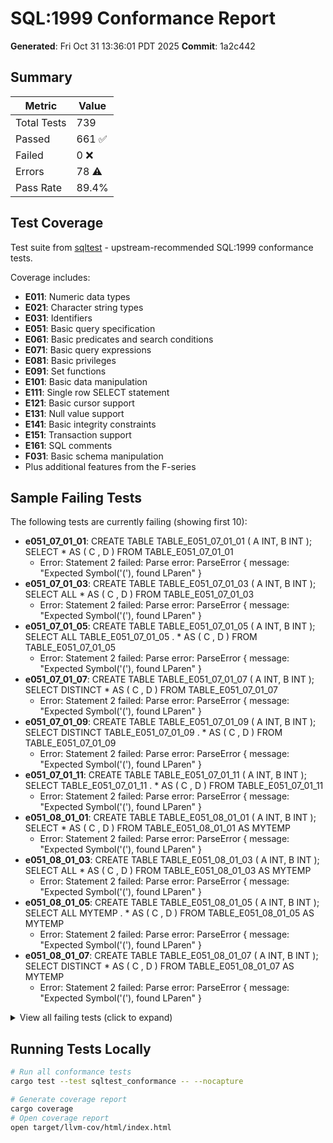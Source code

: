 # SQL:1999 Conformance Report

**Generated**: Fri Oct 31 13:36:01 PDT 2025
**Commit**: 1a2c442

## Summary

| Metric | Value |
|--------|-------|
| Total Tests | 739 |
| Passed | 661 ✅ |
| Failed | 0 ❌ |
| Errors | 78 ⚠️ |
| Pass Rate | 89.4% |

## Test Coverage

Test suite from [sqltest](https://github.com/elliotchance/sqltest) - upstream-recommended SQL:1999 conformance tests.

Coverage includes:

- **E011**: Numeric data types
- **E021**: Character string types
- **E031**: Identifiers
- **E051**: Basic query specification
- **E061**: Basic predicates and search conditions
- **E071**: Basic query expressions
- **E081**: Basic privileges
- **E091**: Set functions
- **E101**: Basic data manipulation
- **E111**: Single row SELECT statement
- **E121**: Basic cursor support
- **E131**: Null value support
- **E141**: Basic integrity constraints
- **E151**: Transaction support
- **E161**: SQL comments
- **F031**: Basic schema manipulation
- Plus additional features from the F-series

## Sample Failing Tests

The following tests are currently failing (showing first 10):

- **e051_07_01_01**: CREATE TABLE TABLE_E051_07_01_01 ( A INT, B INT ); SELECT * AS ( C , D ) FROM TABLE_E051_07_01_01
  - Error: Statement 2 failed: Parse error: ParseError { message: "Expected Symbol('('), found LParen" }
- **e051_07_01_03**: CREATE TABLE TABLE_E051_07_01_03 ( A INT, B INT ); SELECT ALL * AS ( C , D ) FROM TABLE_E051_07_01_03
  - Error: Statement 2 failed: Parse error: ParseError { message: "Expected Symbol('('), found LParen" }
- **e051_07_01_05**: CREATE TABLE TABLE_E051_07_01_05 ( A INT, B INT ); SELECT ALL TABLE_E051_07_01_05 . * AS ( C , D ) FROM TABLE_E051_07_01_05
  - Error: Statement 2 failed: Parse error: ParseError { message: "Expected Symbol('('), found LParen" }
- **e051_07_01_07**: CREATE TABLE TABLE_E051_07_01_07 ( A INT, B INT ); SELECT DISTINCT * AS ( C , D ) FROM TABLE_E051_07_01_07
  - Error: Statement 2 failed: Parse error: ParseError { message: "Expected Symbol('('), found LParen" }
- **e051_07_01_09**: CREATE TABLE TABLE_E051_07_01_09 ( A INT, B INT ); SELECT DISTINCT TABLE_E051_07_01_09 . * AS ( C , D ) FROM TABLE_E051_07_01_09
  - Error: Statement 2 failed: Parse error: ParseError { message: "Expected Symbol('('), found LParen" }
- **e051_07_01_11**: CREATE TABLE TABLE_E051_07_01_11 ( A INT, B INT ); SELECT TABLE_E051_07_01_11 . * AS ( C , D ) FROM TABLE_E051_07_01_11
  - Error: Statement 2 failed: Parse error: ParseError { message: "Expected Symbol('('), found LParen" }
- **e051_08_01_01**: CREATE TABLE TABLE_E051_08_01_01 ( A INT, B INT ); SELECT * AS ( C , D ) FROM TABLE_E051_08_01_01 AS MYTEMP
  - Error: Statement 2 failed: Parse error: ParseError { message: "Expected Symbol('('), found LParen" }
- **e051_08_01_03**: CREATE TABLE TABLE_E051_08_01_03 ( A INT, B INT ); SELECT ALL * AS ( C , D ) FROM TABLE_E051_08_01_03 AS MYTEMP
  - Error: Statement 2 failed: Parse error: ParseError { message: "Expected Symbol('('), found LParen" }
- **e051_08_01_05**: CREATE TABLE TABLE_E051_08_01_05 ( A INT, B INT ); SELECT ALL MYTEMP . * AS ( C , D ) FROM TABLE_E051_08_01_05 AS MYTEMP
  - Error: Statement 2 failed: Parse error: ParseError { message: "Expected Symbol('('), found LParen" }
- **e051_08_01_07**: CREATE TABLE TABLE_E051_08_01_07 ( A INT, B INT ); SELECT DISTINCT * AS ( C , D ) FROM TABLE_E051_08_01_07 AS MYTEMP
  - Error: Statement 2 failed: Parse error: ParseError { message: "Expected Symbol('('), found LParen" }

<details>
<summary>View all failing tests (click to expand)</summary>

```
e051_07_01_01: CREATE TABLE TABLE_E051_07_01_01 ( A INT, B INT ); SELECT * AS ( C , D ) FROM TABLE_E051_07_01_01
  Error: Statement 2 failed: Parse error: ParseError { message: "Expected Symbol('('), found LParen" }

e051_07_01_03: CREATE TABLE TABLE_E051_07_01_03 ( A INT, B INT ); SELECT ALL * AS ( C , D ) FROM TABLE_E051_07_01_03
  Error: Statement 2 failed: Parse error: ParseError { message: "Expected Symbol('('), found LParen" }

e051_07_01_05: CREATE TABLE TABLE_E051_07_01_05 ( A INT, B INT ); SELECT ALL TABLE_E051_07_01_05 . * AS ( C , D ) FROM TABLE_E051_07_01_05
  Error: Statement 2 failed: Parse error: ParseError { message: "Expected Symbol('('), found LParen" }

e051_07_01_07: CREATE TABLE TABLE_E051_07_01_07 ( A INT, B INT ); SELECT DISTINCT * AS ( C , D ) FROM TABLE_E051_07_01_07
  Error: Statement 2 failed: Parse error: ParseError { message: "Expected Symbol('('), found LParen" }

e051_07_01_09: CREATE TABLE TABLE_E051_07_01_09 ( A INT, B INT ); SELECT DISTINCT TABLE_E051_07_01_09 . * AS ( C , D ) FROM TABLE_E051_07_01_09
  Error: Statement 2 failed: Parse error: ParseError { message: "Expected Symbol('('), found LParen" }

e051_07_01_11: CREATE TABLE TABLE_E051_07_01_11 ( A INT, B INT ); SELECT TABLE_E051_07_01_11 . * AS ( C , D ) FROM TABLE_E051_07_01_11
  Error: Statement 2 failed: Parse error: ParseError { message: "Expected Symbol('('), found LParen" }

e051_08_01_01: CREATE TABLE TABLE_E051_08_01_01 ( A INT, B INT ); SELECT * AS ( C , D ) FROM TABLE_E051_08_01_01 AS MYTEMP
  Error: Statement 2 failed: Parse error: ParseError { message: "Expected Symbol('('), found LParen" }

e051_08_01_03: CREATE TABLE TABLE_E051_08_01_03 ( A INT, B INT ); SELECT ALL * AS ( C , D ) FROM TABLE_E051_08_01_03 AS MYTEMP
  Error: Statement 2 failed: Parse error: ParseError { message: "Expected Symbol('('), found LParen" }

e051_08_01_05: CREATE TABLE TABLE_E051_08_01_05 ( A INT, B INT ); SELECT ALL MYTEMP . * AS ( C , D ) FROM TABLE_E051_08_01_05 AS MYTEMP
  Error: Statement 2 failed: Parse error: ParseError { message: "Expected Symbol('('), found LParen" }

e051_08_01_07: CREATE TABLE TABLE_E051_08_01_07 ( A INT, B INT ); SELECT DISTINCT * AS ( C , D ) FROM TABLE_E051_08_01_07 AS MYTEMP
  Error: Statement 2 failed: Parse error: ParseError { message: "Expected Symbol('('), found LParen" }

e051_08_01_09: CREATE TABLE TABLE_E051_08_01_09 ( A INT, B INT ); SELECT DISTINCT MYTEMP . * AS ( C , D ) FROM TABLE_E051_08_01_09 AS MYTEMP
  Error: Statement 2 failed: Parse error: ParseError { message: "Expected Symbol('('), found LParen" }

e051_08_01_11: CREATE TABLE TABLE_E051_08_01_11 ( A INT, B INT ); SELECT MYTEMP . * AS ( C , D ) FROM TABLE_E051_08_01_11 AS MYTEMP
  Error: Statement 2 failed: Parse error: ParseError { message: "Expected Symbol('('), found LParen" }

e081_09_01_01: CREATE SCHEMA TABLE_E081_09_01_011; CREATE ROLE ROLE_E081_09_01_01; GRANT USAGE ON TABLE TABLE_E081_09_01_011 TO ROLE_E081_09_01_01
  Error: Statement 3 failed: Execution error: TableNotFound("TABLE_E081_09_01_011")

e081_10_01_01: CREATE SCHEMA TABLE_E081_10_01_011; CREATE ROLE ROLE_E081_10_01_01; GRANT EXECUTE ON TABLE TABLE_E081_10_01_011 TO ROLE_E081_10_01_01
  Error: Statement 3 failed: Execution error: TableNotFound("TABLE_E081_10_01_011")

e121_04_01_01: CREATE TABLE TABLE_E121_04_01_01 ( A INT ); DECLARE CUR_E121_04_01_01 CURSOR FOR SELECT A FROM TABLE_E121_04_01_01; OPEN CUR_E121_04_01_01
  Error: Statement 3 failed: Parse error: ParseError { message: "Expected statement, found Identifier(\"OPEN\")" }

e121_06_01_01: CREATE TABLE TABLE_E121_06_01_01 ( A INT ); DECLARE CUR_E121_06_01_01 CURSOR FOR SELECT A FROM TABLE_E121_06_01_01; UPDATE TABLE_E121_06_01_01 SET A = 1 WHERE CURRENT OF CUR_E121_06_01_01
  Error: Statement 3 failed: Parse error: ParseError { message: "Expected identifier after CURRENT, found Keyword(Of)" }

e121_07_01_01: CREATE TABLE TABLE_E121_07_01_01 ( A INT ); DECLARE CUR_E121_07_01_01 CURSOR FOR SELECT A FROM TABLE_E121_07_01_01; DELETE FROM ONLY ( TABLE_E121_07_01_01 ) WHERE CURRENT OF CUR_E121_07_01_01
  Error: Statement 3 failed: Parse error: ParseError { message: "Expected table name after DELETE FROM" }

e121_07_01_02: CREATE TABLE TABLE_E121_07_01_02 ( A INT ); DECLARE CUR_E121_07_01_02 CURSOR FOR SELECT A FROM TABLE_E121_07_01_02; DELETE FROM TABLE_E121_07_01_02 WHERE CURRENT OF CUR_E121_07_01_02
  Error: Statement 3 failed: Parse error: ParseError { message: "Expected identifier after CURRENT, found Keyword(Of)" }

e121_08_01_01: CREATE TABLE TABLE_E121_08_01_01 ( A INT ); DECLARE CUR_E121_08_01_01 CURSOR FOR SELECT A FROM TABLE_E121_08_01_01; OPEN CUR_E121_08_01_01; CLOSE CUR_E121_08_01_01
  Error: Statement 3 failed: Parse error: ParseError { message: "Expected statement, found Identifier(\"OPEN\")" }

e121_10_01_01: CREATE TABLE TABLE_E121_10_01_011 ( A INT ); CREATE TABLE TABLE_E121_10_01_012 ( A INT ); DECLARE CUR_E121_10_01_01 CURSOR FOR SELECT A FROM TABLE_E121_10_01_011; OPEN CUR_E121_10_01_01; FETCH ABSOLUTE 2 FROM CUR_E121_10_01_01 INTO TABLE_E121_10_01_012
  Error: Statement 4 failed: Parse error: ParseError { message: "Expected statement, found Identifier(\"OPEN\")" }

e121_10_01_02: CREATE TABLE TABLE_E121_10_01_021 ( A INT ); CREATE TABLE TABLE_E121_10_01_022 ( A INT ); DECLARE CUR_E121_10_01_02 CURSOR FOR SELECT A FROM TABLE_E121_10_01_021; OPEN CUR_E121_10_01_02; FETCH CUR_E121_10_01_02 INTO TABLE_E121_10_01_022
  Error: Statement 4 failed: Parse error: ParseError { message: "Expected statement, found Identifier(\"OPEN\")" }

e121_10_01_03: CREATE TABLE TABLE_E121_10_01_031 ( A INT ); CREATE TABLE TABLE_E121_10_01_032 ( A INT ); DECLARE CUR_E121_10_01_03 CURSOR FOR SELECT A FROM TABLE_E121_10_01_031; OPEN CUR_E121_10_01_03; FETCH FIRST FROM CUR_E121_10_01_03 INTO TABLE_E121_10_01_032
  Error: Statement 4 failed: Parse error: ParseError { message: "Expected statement, found Identifier(\"OPEN\")" }

e121_10_01_04: CREATE TABLE TABLE_E121_10_01_041 ( A INT ); CREATE TABLE TABLE_E121_10_01_042 ( A INT ); DECLARE CUR_E121_10_01_04 CURSOR FOR SELECT A FROM TABLE_E121_10_01_041; OPEN CUR_E121_10_01_04; FETCH FROM CUR_E121_10_01_04 INTO TABLE_E121_10_01_042
  Error: Statement 4 failed: Parse error: ParseError { message: "Expected statement, found Identifier(\"OPEN\")" }

e121_10_01_05: CREATE TABLE TABLE_E121_10_01_051 ( A INT ); CREATE TABLE TABLE_E121_10_01_052 ( A INT ); DECLARE CUR_E121_10_01_05 CURSOR FOR SELECT A FROM TABLE_E121_10_01_051; OPEN CUR_E121_10_01_05; FETCH LAST FROM CUR_E121_10_01_05 INTO TABLE_E121_10_01_052
  Error: Statement 4 failed: Parse error: ParseError { message: "Expected statement, found Identifier(\"OPEN\")" }

e121_10_01_06: CREATE TABLE TABLE_E121_10_01_061 ( A INT ); CREATE TABLE TABLE_E121_10_01_062 ( A INT ); DECLARE CUR_E121_10_01_06 CURSOR FOR SELECT A FROM TABLE_E121_10_01_061; OPEN CUR_E121_10_01_06; FETCH NEXT FROM CUR_E121_10_01_06 INTO TABLE_E121_10_01_062
  Error: Statement 4 failed: Parse error: ParseError { message: "Expected statement, found Identifier(\"OPEN\")" }

e121_10_01_07: CREATE TABLE TABLE_E121_10_01_071 ( A INT ); CREATE TABLE TABLE_E121_10_01_072 ( A INT ); DECLARE CUR_E121_10_01_07 CURSOR FOR SELECT A FROM TABLE_E121_10_01_071; OPEN CUR_E121_10_01_07; FETCH PRIOR FROM CUR_E121_10_01_07 INTO TABLE_E121_10_01_072
  Error: Statement 4 failed: Parse error: ParseError { message: "Expected statement, found Identifier(\"OPEN\")" }

e121_10_01_08: CREATE TABLE TABLE_E121_10_01_081 ( A INT ); CREATE TABLE TABLE_E121_10_01_082 ( A INT ); DECLARE CUR_E121_10_01_08 CURSOR FOR SELECT A FROM TABLE_E121_10_01_081; OPEN CUR_E121_10_01_08; FETCH RELATIVE 2 FROM CUR_E121_10_01_08 INTO TABLE_E121_10_01_082
  Error: Statement 4 failed: Parse error: ParseError { message: "Expected statement, found Identifier(\"OPEN\")" }

e152_01_01_01: START TRANSACTION; SET LOCAL TRANSACTION ISOLATION LEVEL SERIALIZABLE
  Error: Statement 2 failed: Parse error: ParseError { message: "Expected SCHEMA, CATALOG, NAMES, TIME ZONE, or TRANSACTION after SET" }

e152_02_01_01: START TRANSACTION; SET LOCAL TRANSACTION READ ONLY
  Error: Statement 2 failed: Parse error: ParseError { message: "Expected SCHEMA, CATALOG, NAMES, TIME ZONE, or TRANSACTION after SET" }

e152_02_01_02: START TRANSACTION; SET LOCAL TRANSACTION READ WRITE
  Error: Statement 2 failed: Parse error: ParseError { message: "Expected SCHEMA, CATALOG, NAMES, TIME ZONE, or TRANSACTION after SET" }

e152_02_01_04: START TRANSACTION; SET TRANSACTION READ WRITE
  Error: Statement 2 failed: Parse error: ParseError { message: "Expected ONLY or WRITE after READ" }

f031_03_03_02: CREATE TABLE TABLE_F031_03_03_02 ( A INTEGER ); CREATE ROLE ROLE_F031_03_03_02; GRANT INSERT ( A ) ON TABLE_F031_03_03_02 TO ROLE_F031_03_03_02
  Error: Statement 3 failed: Parse error: ParseError { message: "Expected keyword On, found LParen" }

f031_03_03_06: CREATE TABLE TABLE_F031_03_03_06 ( A INTEGER ); CREATE ROLE ROLE_F031_03_03_06; GRANT SELECT ( A ) ON TABLE_F031_03_03_06 TO ROLE_F031_03_03_06
  Error: Statement 3 failed: Parse error: ParseError { message: "Expected keyword On, found LParen" }

f031_03_06_01: CREATE DOMAIN DOMAIN1 AS INT; CREATE ROLE ROLE_F031_03_06_01; GRANT ALL PRIVILEGES ON DOMAIN DOMAIN1 TO ROLE_F031_03_06_01
  Error: Statement 3 failed: Parse error: ParseError { message: "Expected keyword To, found Identifier(\"DOMAIN1\")" }

f031_03_07_01: CREATE COLLATION COLLATION1 FROM 'de_DE'; CREATE ROLE ROLE_F031_03_07_01; GRANT ALL PRIVILEGES ON COLLATION COLLATION1 TO ROLE_F031_03_07_01
  Error: Statement 1 failed: Parse error: ParseError { message: "Expected identifier, found String(\"de_DE\")" }

f031_03_08_01: CREATE CHARACTER SET CHARACTERSET1; CREATE ROLE ROLE_F031_03_08_01; GRANT ALL PRIVILEGES ON CHARACTER SET CHARACTERSET1 TO ROLE_F031_03_08_01
  Error: Statement 3 failed: Parse error: ParseError { message: "Expected keyword To, found Keyword(Set)" }

f031_03_09_01: CREATE TRANSLATION TRANSLATION1; CREATE ROLE ROLE_F031_03_09_01; GRANT ALL PRIVILEGES ON TRANSLATION TRANSLATION1 TO ROLE_F031_03_09_01
  Error: Statement 3 failed: Parse error: ParseError { message: "Expected keyword To, found Identifier(\"TRANSLATION1\")" }

f031_03_10_01: CREATE TYPE TYPE1; CREATE ROLE ROLE_F031_03_10_01; GRANT ALL PRIVILEGES ON TYPE TYPE1 TO ROLE_F031_03_10_01
  Error: Statement 1 failed: Parse error: ParseError { message: "Expected keyword As, found Eof" }

f031_03_11_01: CREATE SEQUENCE SEQUENCE1; CREATE ROLE ROLE_F031_03_11_01; GRANT ALL PRIVILEGES ON SEQUENCE SEQUENCE1 TO ROLE_F031_03_11_01
  Error: Statement 3 failed: Parse error: ParseError { message: "Expected keyword To, found Identifier(\"SEQUENCE1\")" }

f031_03_12_01: CREATE ROLE ROLE_F031_03_12_01; GRANT ALL PRIVILEGES ON CONSTRUCTOR METHOD BAR FOR BAZ TO ROLE_F031_03_12_01
  Error: Statement 2 failed: Parse error: ParseError { message: "Expected keyword To, found Keyword(For)" }

f031_03_12_03: CREATE ROLE ROLE_F031_03_12_03; GRANT ALL PRIVILEGES ON FUNCTION BAR FOR BAZ TO ROLE_F031_03_12_03
  Error: Statement 2 failed: Parse error: ParseError { message: "Expected keyword To, found Keyword(For)" }

f031_03_12_05: CREATE ROLE ROLE_F031_03_12_05; GRANT ALL PRIVILEGES ON INSTANCE METHOD BAR FOR BAZ TO ROLE_F031_03_12_05
  Error: Statement 2 failed: Parse error: ParseError { message: "Expected keyword To, found Keyword(For)" }

f031_03_12_07: CREATE ROLE ROLE_F031_03_12_07; GRANT ALL PRIVILEGES ON METHOD BAR FOR BAZ TO ROLE_F031_03_12_07
  Error: Statement 2 failed: Parse error: ParseError { message: "Expected keyword To, found Keyword(For)" }

f031_03_12_09: CREATE ROLE ROLE_F031_03_12_09; GRANT ALL PRIVILEGES ON PROCEDURE BAR FOR BAZ TO ROLE_F031_03_12_09
  Error: Statement 2 failed: Parse error: ParseError { message: "Expected keyword To, found Keyword(For)" }

f031_03_12_11: CREATE ROLE ROLE_F031_03_12_11; GRANT ALL PRIVILEGES ON ROUTINE BAR FOR BAZ TO ROLE_F031_03_12_11
  Error: Statement 2 failed: Parse error: ParseError { message: "Expected keyword To, found Keyword(For)" }

f031_03_12_13: CREATE ROLE ROLE_F031_03_12_13; GRANT ALL PRIVILEGES ON SPECIFIC CONSTRUCTOR METHOD FOO TO ROLE_F031_03_12_13
  Error: Statement 2 failed: Parse error: ParseError { message: "Expected keyword To, found Keyword(Constructor)" }

f031_03_12_14: CREATE ROLE ROLE_F031_03_12_14; GRANT ALL PRIVILEGES ON SPECIFIC FUNCTION FOO TO ROLE_F031_03_12_14
  Error: Statement 2 failed: Parse error: ParseError { message: "Expected keyword To, found Keyword(Function)" }

f031_03_12_15: CREATE ROLE ROLE_F031_03_12_15; GRANT ALL PRIVILEGES ON SPECIFIC INSTANCE METHOD FOO TO ROLE_F031_03_12_15
  Error: Statement 2 failed: Parse error: ParseError { message: "Expected keyword To, found Keyword(Instance)" }

f031_03_12_16: CREATE ROLE ROLE_F031_03_12_16; GRANT ALL PRIVILEGES ON SPECIFIC METHOD FOO TO ROLE_F031_03_12_16
  Error: Statement 2 failed: Parse error: ParseError { message: "Expected keyword To, found Keyword(Method)" }

f031_03_12_17: CREATE ROLE ROLE_F031_03_12_17; GRANT ALL PRIVILEGES ON SPECIFIC PROCEDURE FOO TO ROLE_F031_03_12_17
  Error: Statement 2 failed: Parse error: ParseError { message: "Expected keyword To, found Keyword(Procedure)" }

f031_03_12_18: CREATE ROLE ROLE_F031_03_12_18; GRANT ALL PRIVILEGES ON SPECIFIC ROUTINE FOO TO ROLE_F031_03_12_18
  Error: Statement 2 failed: Parse error: ParseError { message: "Expected keyword To, found Keyword(Routine)" }

f031_03_12_19: CREATE ROLE ROLE_F031_03_12_19; GRANT ALL PRIVILEGES ON SPECIFIC STATIC METHOD FOO TO ROLE_F031_03_12_19
  Error: Statement 2 failed: Parse error: ParseError { message: "Expected keyword To, found Keyword(Static)" }

f031_03_12_20: CREATE ROLE ROLE_F031_03_12_20; GRANT ALL PRIVILEGES ON STATIC METHOD BAR FOR BAZ TO ROLE_F031_03_12_20
  Error: Statement 2 failed: Parse error: ParseError { message: "Expected keyword To, found Keyword(For)" }

f031_19_02_03: CREATE TABLE TABLE_F031_19_02_03 ( A INTEGER ); CREATE ROLE ROLE_F031_19_02_03; REVOKE INSERT ( A ) ON TABLE_F031_19_02_03 FROM ROLE_F031_19_02_03
  Error: Statement 3 failed: Parse error: ParseError { message: "Expected keyword On, found LParen" }

f031_19_02_07: CREATE TABLE TABLE_F031_19_02_07 ( A INTEGER ); CREATE ROLE ROLE_F031_19_02_07; REVOKE SELECT ( A ) ON TABLE_F031_19_02_07 FROM ROLE_F031_19_02_07
  Error: Statement 3 failed: Parse error: ParseError { message: "Expected keyword On, found LParen" }

f031_19_04_01: CREATE DOMAIN DOMAIN1 AS INT; CREATE ROLE ROLE_F031_19_04_01; REVOKE ALL PRIVILEGES ON DOMAIN DOMAIN1 FROM ROLE_F031_19_04_01
  Error: Statement 3 failed: Parse error: ParseError { message: "Expected keyword From, found Identifier(\"DOMAIN1\")" }

f031_19_05_01: CREATE COLLATION COLLATION1 FROM 'de_DE'; CREATE ROLE ROLE_F031_19_05_01; REVOKE ALL PRIVILEGES ON COLLATION COLLATION1 FROM ROLE_F031_19_05_01
  Error: Statement 1 failed: Parse error: ParseError { message: "Expected identifier, found String(\"de_DE\")" }

f031_19_06_01: CREATE CHARACTER SET CHARACTERSET1; CREATE ROLE ROLE_F031_19_06_01; REVOKE ALL PRIVILEGES ON CHARACTER SET CHARACTERSET1 FROM ROLE_F031_19_06_01
  Error: Statement 3 failed: Parse error: ParseError { message: "Expected keyword From, found Keyword(Set)" }

f031_19_07_01: CREATE TRANSLATION TRANSLATION1; CREATE ROLE ROLE_F031_19_07_01; REVOKE ALL PRIVILEGES ON TRANSLATION TRANSLATION1 FROM ROLE_F031_19_07_01
  Error: Statement 3 failed: Parse error: ParseError { message: "Expected keyword From, found Identifier(\"TRANSLATION1\")" }

f031_19_08_01: CREATE TYPE TYPE1; CREATE ROLE ROLE_F031_19_08_01; REVOKE ALL PRIVILEGES ON TYPE TYPE1 FROM ROLE_F031_19_08_01
  Error: Statement 1 failed: Parse error: ParseError { message: "Expected keyword As, found Eof" }

f031_19_09_01: CREATE SEQUENCE SEQUENCE1; CREATE ROLE ROLE_F031_19_09_01; REVOKE ALL PRIVILEGES ON SEQUENCE SEQUENCE1 FROM ROLE_F031_19_09_01
  Error: Statement 3 failed: Parse error: ParseError { message: "Expected keyword From, found Identifier(\"SEQUENCE1\")" }

f031_19_10_01: CREATE ROLE ROLE_F031_19_10_01; REVOKE ALL PRIVILEGES ON CONSTRUCTOR METHOD BAR FOR BAZ FROM ROLE_F031_19_10_01
  Error: Statement 2 failed: Parse error: ParseError { message: "Expected keyword From, found Keyword(For)" }

f031_19_10_03: CREATE ROLE ROLE_F031_19_10_03; REVOKE ALL PRIVILEGES ON FUNCTION BAR FOR BAZ FROM ROLE_F031_19_10_03
  Error: Statement 2 failed: Parse error: ParseError { message: "Expected keyword From, found Keyword(For)" }

f031_19_10_04: CREATE ROLE ROLE_F031_19_10_04; REVOKE ALL PRIVILEGES ON FUNCTION BAR FROM ROLE_F031_19_10_04
  Error: Statement 2 failed: Execution error: Other("Function 'BAR' not found")

f031_19_10_05: CREATE ROLE ROLE_F031_19_10_05; REVOKE ALL PRIVILEGES ON INSTANCE METHOD BAR FOR BAZ FROM ROLE_F031_19_10_05
  Error: Statement 2 failed: Parse error: ParseError { message: "Expected keyword From, found Keyword(For)" }

f031_19_10_07: CREATE ROLE ROLE_F031_19_10_07; REVOKE ALL PRIVILEGES ON METHOD BAR FOR BAZ FROM ROLE_F031_19_10_07
  Error: Statement 2 failed: Parse error: ParseError { message: "Expected keyword From, found Keyword(For)" }

f031_19_10_09: CREATE ROLE ROLE_F031_19_10_09; REVOKE ALL PRIVILEGES ON PROCEDURE BAR FOR BAZ FROM ROLE_F031_19_10_09
  Error: Statement 2 failed: Parse error: ParseError { message: "Expected keyword From, found Keyword(For)" }

f031_19_10_10: CREATE ROLE ROLE_F031_19_10_10; REVOKE ALL PRIVILEGES ON PROCEDURE BAR FROM ROLE_F031_19_10_10
  Error: Statement 2 failed: Execution error: Other("Procedure 'BAR' not found")

f031_19_10_11: CREATE ROLE ROLE_F031_19_10_11; REVOKE ALL PRIVILEGES ON ROUTINE BAR FOR BAZ FROM ROLE_F031_19_10_11
  Error: Statement 2 failed: Parse error: ParseError { message: "Expected keyword From, found Keyword(For)" }

f031_19_10_12: CREATE ROLE ROLE_F031_19_10_12; REVOKE ALL PRIVILEGES ON ROUTINE BAR FROM ROLE_F031_19_10_12
  Error: Statement 2 failed: Execution error: Other("Routine 'BAR' not found")

f031_19_10_13: CREATE ROLE ROLE_F031_19_10_13; REVOKE ALL PRIVILEGES ON SPECIFIC CONSTRUCTOR METHOD FOO FROM ROLE_F031_19_10_13
  Error: Statement 2 failed: Parse error: ParseError { message: "Expected keyword From, found Keyword(Constructor)" }

f031_19_10_14: CREATE ROLE ROLE_F031_19_10_14; REVOKE ALL PRIVILEGES ON SPECIFIC FUNCTION FOO FROM ROLE_F031_19_10_14
  Error: Statement 2 failed: Parse error: ParseError { message: "Expected keyword From, found Keyword(Function)" }

f031_19_10_15: CREATE ROLE ROLE_F031_19_10_15; REVOKE ALL PRIVILEGES ON SPECIFIC INSTANCE METHOD FOO FROM ROLE_F031_19_10_15
  Error: Statement 2 failed: Parse error: ParseError { message: "Expected keyword From, found Keyword(Instance)" }

f031_19_10_16: CREATE ROLE ROLE_F031_19_10_16; REVOKE ALL PRIVILEGES ON SPECIFIC METHOD FOO FROM ROLE_F031_19_10_16
  Error: Statement 2 failed: Parse error: ParseError { message: "Expected keyword From, found Keyword(Method)" }

f031_19_10_17: CREATE ROLE ROLE_F031_19_10_17; REVOKE ALL PRIVILEGES ON SPECIFIC PROCEDURE FOO FROM ROLE_F031_19_10_17
  Error: Statement 2 failed: Parse error: ParseError { message: "Expected keyword From, found Keyword(Procedure)" }

f031_19_10_18: CREATE ROLE ROLE_F031_19_10_18; REVOKE ALL PRIVILEGES ON SPECIFIC ROUTINE FOO FROM ROLE_F031_19_10_18
  Error: Statement 2 failed: Parse error: ParseError { message: "Expected keyword From, found Keyword(Routine)" }

f031_19_10_19: CREATE ROLE ROLE_F031_19_10_19; REVOKE ALL PRIVILEGES ON SPECIFIC STATIC METHOD FOO FROM ROLE_F031_19_10_19
  Error: Statement 2 failed: Parse error: ParseError { message: "Expected keyword From, found Keyword(Static)" }

f031_19_10_20: CREATE ROLE ROLE_F031_19_10_20; REVOKE ALL PRIVILEGES ON STATIC METHOD BAR FOR BAZ FROM ROLE_F031_19_10_20
  Error: Statement 2 failed: Parse error: ParseError { message: "Expected keyword From, found Keyword(For)" }

```

</details>

## Running Tests Locally

```bash
# Run all conformance tests
cargo test --test sqltest_conformance -- --nocapture

# Generate coverage report
cargo coverage
# Open coverage report
open target/llvm-cov/html/index.html
```

